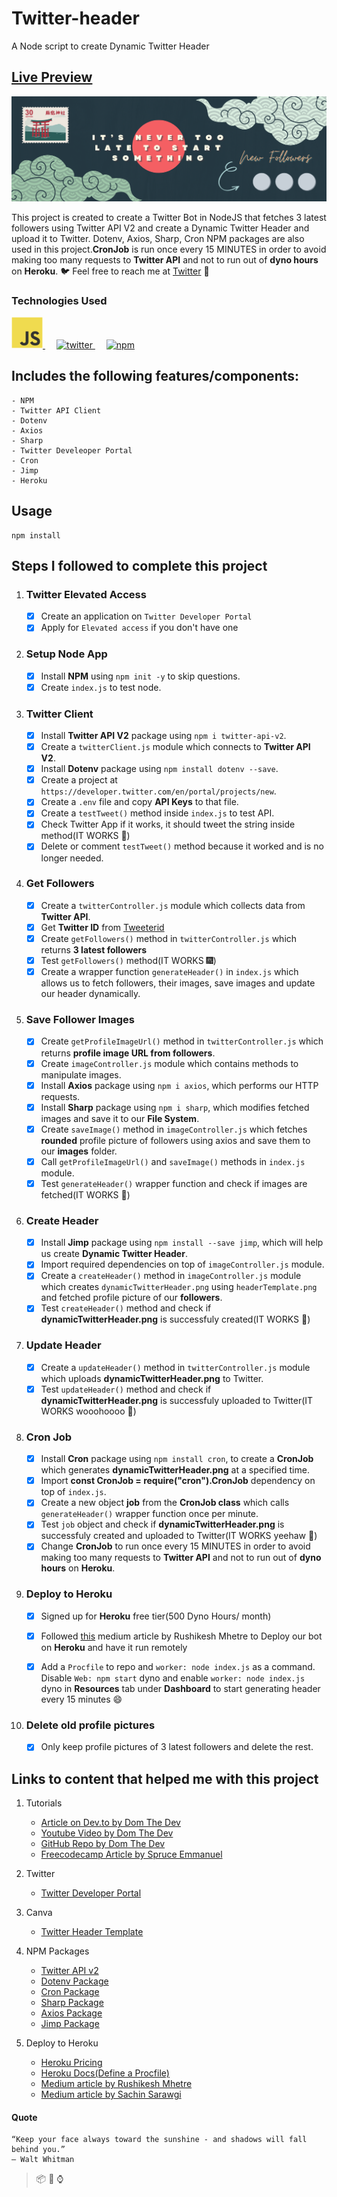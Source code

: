 # Twitter-header
A Node script to create Dynamic Twitter Header

## [Live Preview](https://twitter.com/hmjatt/)

![This is an image](https://github.com/hmjatt/Twitter-header/blob/main/public/images/headers/twitterHeader.png)


This project is created to create a Twitter Bot in NodeJS that fetches 3 latest followers using Twitter API V2 and create a Dynamic Twitter Header and upload it to Twitter. Dotenv, Axios, Sharp, Cron NPM packages are also used in this project.**CronJob** is run once every 15 MINUTES in order to avoid making too many requests to **Twitter API** and not to run out of **dyno hours** on **Heroku**. :bird: Feel free to reach me at [Twitter](https://twitter.com/hmjatt/) :robot:



### Technologies Used

<a href="https://developer.mozilla.org/en-US/docs/Web/JavaScript" target="_blank" rel="noreferrer"> <img src="https://raw.githubusercontent.com/devicons/devicon/master/icons/javascript/javascript-original.svg" alt="javascript" width="50" height="50"/> </a> &emsp; <a href="https://developer.twitter.com/en/portal/dashboard" target="_blank" rel="noreferrer"> <img src="https://upload.wikimedia.org/wikipedia/commons/4/4f/Twitter-logo.svg" alt="twitter" width="50" height="50"/> </a> &emsp; <a href="https://www.npmjs.com/" target="_blank" rel="noreferrer"> <img style="margin-top:20px;" src="https://raw.githubusercontent.com/npm/logos/master/npm%20logo/npm-logo-red.svg" alt="npm" width="50" height="50"/> </a>


## Includes the following features/components:

	- NPM
	- Twitter API Client
	- Dotenv
	- Axios
	- Sharp
	- Twitter Develeoper Portal
	- Cron
	- Jimp
	- Heroku

## Usage

```
npm install

```

	
## Steps I followed to complete this project

1. ### Twitter Elevated Access
	- [x] Create an application on `Twitter Developer Portal`
	- [x] Apply for `Elevated access` if you don't have one

2. ### Setup Node App
	- [x] Install **NPM** using `npm init -y` to skip questions.
	- [x] Create `index.js` to test node.
	
3. ### Twitter Client
	- [x] Install **Twitter API V2** package using `npm i twitter-api-v2`.
	- [x] Create a `twitterClient.js` module which connects to **Twitter API V2**.
	- [x] Install **Dotenv** package using `npm install dotenv --save`.
	- [x] Create a project at `https://developer.twitter.com/en/portal/projects/new`.
	- [x] Create a `.env` file and copy **API Keys** to that file.
	- [x] Create a `testTweet()` method inside `index.js` to test API.
	- [x] Check Twitter App if it works, it should tweet the string inside method(IT WORKS :tada:)
	- [x] Delete or comment `testTweet()` method because it worked and is no longer needed.

4. ### Get Followers
	- [x] Create a `twitterController.js` module which collects data from **Twitter API**.
	- [x] Get **Twitter ID** from [Tweeterid](https://tweeterid.com/)
	- [x] Create `getFollowers()` method in `twitterController.js` which returns **3 latest followers**
	- [x] Test `getFollowers()` method(IT WORKS :fireworks:)
	- [x] Create a wrapper function `generateHeader()` in `index.js` which allows us to fetch followers, their images, save images and update our header dynamically.

5. ### Save Follower Images
	- [x] Create `getProfileImageUrl()` method in `twitterController.js` which returns **profile image URL from followers**.
	- [x] Create `imageController.js` module which contains methods to manipulate images.
	- [x] Install **Axios** package using `npm i axios`, which performs our HTTP requests.
	- [x] Install **Sharp** package using `npm i sharp`, which modifies fetched images and save it to our **File System**.
	- [x] Create `saveImage()` method in `imageController.js` which fetches **rounded** profile picture of followers using axios and save them to our **images** folder.
	- [x] Call `getProfileImageUrl()` and `saveImage()` methods in `index.js` module.
	- [x] Test `generateHeader()` wrapper function and check if images are fetched(IT WORKS :partying_face:)

6. ### Create Header

	- [x] Install **Jimp** package using `npm install --save jimp`, which will help us create **Dynamic Twitter Header**.
	- [x] Import required dependencies on top of `imageController.js` module.
	- [x] Create a `createHeader()` method in `imageController.js` module which creates `dynamicTwitterHeader.png` using `headerTemplate.png` and fetched profile picture of our **followers**.
	- [x] Test `createHeader()` method and check if **dynamicTwitterHeader.png** is successfuly created(IT WORKS :tada:)

7. ### Update Header
	- [x] Create a `updateHeader()` method in `twitterController.js` module which uploads **dynamicTwitterHeader.png** to Twitter.
	- [x] Test `updateHeader()` method and check if **dynamicTwitterHeader.png** is successfuly uploaded to Twitter(IT WORKS wooohoooo :partying_face:)

8. ### Cron Job
	- [x] Install **Cron** package using `npm install cron`, to create a **CronJob** which generates **dynamicTwitterHeader.png** at a specified time.
	- [x] Import **const CronJob = require("cron").CronJob** dependency on top of `index.js`.
	- [x] Create a new object **job** from the **CronJob class** which calls `generateHeader()` wrapper function once per minute.
	- [x] Test `job` object and check if **dynamicTwitterHeader.png** is successfuly created and uploaded to Twitter(IT WORKS yeehaw :tada:)
	- [x] Change **CronJob** to run once every 15 MINUTES in order to avoid making too many requests to **Twitter API** and not to run out of **dyno hours** on **Heroku**.

9. ### Deploy to Heroku
	- [x] Signed up for **Heroku** free tier(500 Dyno Hours/ month)
	- [x] Followed [this](https://medium.com/nerd-for-tech/create-twitter-bot-using-nodejs-and-deploy-on-heroku-dd6ec31534f4) medium article by Rushikesh Mhetre to Deploy our bot on **Heroku** and have it run remotely
	- [x] Add a `Procfile` to repo and `worker: node index.js` as a command. Disable `Web: npm start` dyno and enable `worker: node index.js` dyno in **Resources** tab under **Dashboard** to start generating header every 15 minutes :smile:


10. ### Delete old profile pictures
	- [x] Only keep profile pictures of 3 latest followers and delete the rest.


## Links to content that helped me with this project

1. Tutorials
	- [Article on Dev.to by Dom The Dev](https://dev.to/dom_the_dev/build-an-automatically-updating-twitter-header-with-nodejs-and-twitter-api-2g2d)
	- [Youtube Video by Dom The Dev](https://www.youtube.com/watch?v=jl9OKxoqVcA)
	- [GitHub Repo by Dom The Dev](https://github.com/dom-the-dev/twitter-banner)
	- [Freecodecamp Article by Spruce Emmanuel](https://www.freecodecamp.org/news/create-a-dynamic-twitter-header/)

2. Twitter
	- [Twitter Developer Portal](https://developer.twitter.com/en/portal/dashboard)
	
3. Canva
	- [Twitter Header Template](https://www.canva.com/twitter/templates/headers/)

4. NPM Packages
	- [Twitter API v2](https://www.npmjs.com/package/twitter-api-v2)
	- [Dotenv Package](https://www.npmjs.com/package/dotenv)
	- [Cron Package](https://www.npmjs.com/package/cron)
	- [Sharp Package](https://www.npmjs.com/package/sharp)
	- [Axios Package](https://www.npmjs.com/package/axios)
	- [Jimp Package](https://www.npmjs.com/package/jimp)

5. Deploy to Heroku
	- [Heroku Pricing](https://www.heroku.com/pricing#containers)
	- [Heroku Docs(Define a Procfile)](https://devcenter.heroku.com/articles/getting-started-with-nodejs#define-a-procfile)
	- [Medium article by Rushikesh Mhetre](https://medium.com/nerd-for-tech/create-twitter-bot-using-nodejs-and-deploy-on-heroku-dd6ec31534f4)
	- [Medium article by Sachin Sarawgi](https://medium.com/@codesprintpro/twitter-bot-using-nodejs-c72a2a50628d)
	



#### Quote

    “Keep your face always toward the sunshine - and shadows will fall behind you.”
    — Walt Whitman
>  	
> :package: :yarn: :watch: